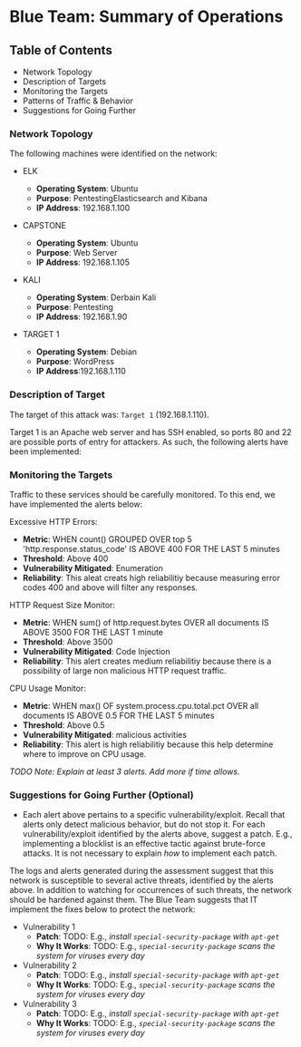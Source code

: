 # Blue Team: Summary of Operations

## Table of Contents
- Network Topology
- Description of Targets
- Monitoring the Targets
- Patterns of Traffic & Behavior
- Suggestions for Going Further

### Network Topology

The following machines were identified on the network:
- ELK
  - **Operating System**: Ubuntu
  - **Purpose**: PentestingElasticsearch and Kibana
  - **IP Address**: 192.168.1.100

- CAPSTONE
  - **Operating System**: Ubuntu
  - **Purpose**: Web Server
  - **IP Address**: 192.168.1.105

- KALI
  - **Operating System**: Derbain Kali
  - **Purpose**: Pentesting
  - **IP Address**: 192.168.1.90
 
- TARGET 1
  - **Operating System**: Debian 
  - **Purpose**: WordPress
  - **IP Address**:192.168.1.110

### Description of Target

The target of this attack was: `Target 1` (192.168.1.110).

Target 1 is an Apache web server and has SSH enabled, so ports 80 and 22 are possible ports of entry for attackers. As such, the following alerts have been implemented:

### Monitoring the Targets

Traffic to these services should be carefully monitored. To this end, we have implemented the alerts below:

Excessive HTTP Errors:
  - **Metric**: WHEN count() GROUPED OVER top 5 'http.response.status_code' IS ABOVE 400 FOR THE LAST 5 minutes
  - **Threshold**: Above 400
  - **Vulnerability Mitigated**: Enumeration 
  - **Reliability**: This aleat creats high reliabilitiy because measuring error codes 400 and above will filter any responses.


HTTP Request Size Monitor:
  - **Metric**: WHEN sum() of http.request.bytes OVER all documents IS ABOVE 3500 FOR THE LAST 1 minute
  - **Threshold**: Above 3500
  - **Vulnerability Mitigated**: Code Injection
  - **Reliability**: This alert creates medium reliabilitiy because there is a possibility of large non malicious HTTP request traffic.

CPU Usage Monitor:
  - **Metric**: WHEN max() OF system.process.cpu.total.pct OVER all documents IS ABOVE 0.5 FOR THE LAST 5 minutes
  - **Threshold**: Above 0.5
  - **Vulnerability Mitigated**: malicious activities
  - **Reliability**: This alert is high reliabilitiy because this help determine where to improve on CPU usage.

_TODO Note: Explain at least 3 alerts. Add more if time allows._

### Suggestions for Going Further (Optional)

- Each alert above pertains to a specific vulnerability/exploit. Recall that alerts only detect malicious behavior, but do not stop it. For each vulnerability/exploit identified by the alerts above, suggest a patch. E.g., implementing a blocklist is an effective tactic against brute-force attacks. It is not necessary to explain _how_ to implement each patch.

The logs and alerts generated during the assessment suggest that this network is susceptible to several active threats, identified by the alerts above. In addition to watching for occurrences of such threats, the network should be hardened against them. The Blue Team suggests that IT implement the fixes below to protect the network:
- Vulnerability 1
  - **Patch**: TODO: E.g., _install `special-security-package` with `apt-get`_
  - **Why It Works**: TODO: E.g., _`special-security-package` scans the system for viruses every day_
- Vulnerability 2
  - **Patch**: TODO: E.g., _install `special-security-package` with `apt-get`_
  - **Why It Works**: TODO: E.g., _`special-security-package` scans the system for viruses every day_
- Vulnerability 3
  - **Patch**: TODO: E.g., _install `special-security-package` with `apt-get`_
  - **Why It Works**: TODO: E.g., _`special-security-package` scans the system for viruses every day_
